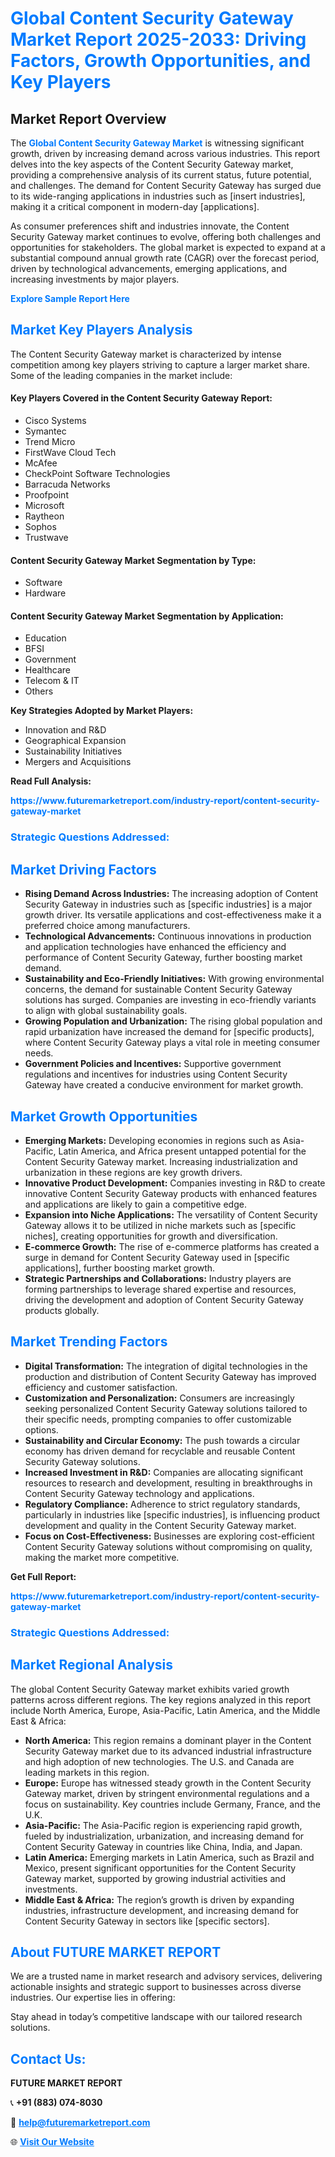 <h1 style="color: #007BFF;">Global Content Security Gateway Market Report 2025-2033: Driving Factors, Growth Opportunities, and Key Players</h1>

<section id="overview">
<h2>Market Report Overview</h2>
<p>The <a href="https://www.futuremarketreport.com/industry-report/content-security-gateway-market" style="color: #007BFF; text-decoration: none;"><strong>Global Content Security Gateway Market</strong></a> is witnessing significant growth, driven by increasing demand across various industries. This report delves into the key aspects of the Content Security Gateway market, providing a comprehensive analysis of its current status, future potential, and challenges. The demand for Content Security Gateway has surged due to its wide-ranging applications in industries such as [insert industries], making it a critical component in modern-day [applications].</p>
<p>As consumer preferences shift and industries innovate, the Content Security Gateway market continues to evolve, offering both challenges and opportunities for stakeholders. The global market is expected to expand at a substantial compound annual growth rate (CAGR) over the forecast period, driven by technological advancements, emerging applications, and increasing investments by major players.</p>
</section>

<section id="overview">
<p><a href="https://www.futuremarketreport.com/request-sample/reportId=51211" style="color: #007BFF; text-decoration: none;"><strong>Explore Sample Report Here</strong></a></p>
</section>

<section id="key-players">
<h2 style="color: #007BFF;">Market Key Players Analysis</h2>
<p>The Content Security Gateway market is characterized by intense competition among key players striving to capture a larger market share. Some of the leading companies in the market include:</p>
<h4>Key Players Covered in the Content Security Gateway Report:</h4>
<ul><li>Cisco Systems</li><li>Symantec</li><li>Trend Micro</li><li>FirstWave Cloud Tech</li><li>McAfee</li><li>CheckPoint Software Technologies</li><li>Barracuda Networks</li><li>Proofpoint</li><li>Microsoft</li><li>Raytheon</li><li>Sophos</li><li>Trustwave</li></ul>
<h4>Content Security Gateway Market Segmentation by Type:</h4>
<ul><li>Software</li><li>Hardware</li></ul>

<h4>Content Security Gateway Market Segmentation by Application:</h4>
<ul><li>Education</li><li>BFSI</li><li>Government</li><li>Healthcare</li><li>Telecom &amp; IT</li><li>Others</li></ul>
<p><strong>Key Strategies Adopted by Market Players:</strong></p>
<ul>
<li>Innovation and R&D</li>
<li>Geographical Expansion</li>
<li>Sustainability Initiatives</li>
<li>Mergers and Acquisitions</li>
</ul>
</section>

<section>
<p><strong>Read Full Analysis: </strong></p><a href="https://www.futuremarketreport.com/industry-report/content-security-gateway-market" style="color: #007BFF; text-decoration: none;"><strong>https://www.futuremarketreport.com/industry-report/content-security-gateway-market</strong></a>
<h3 style="color: #007BFF;">Strategic Questions Addressed:</h3>
</section>

<section id="driving-factors">
<h2 style="color: #007BFF;">Market Driving Factors</h2>
<ul>
<li><strong>Rising Demand Across Industries:</strong> The increasing adoption of Content Security Gateway in industries such as [specific industries] is a major growth driver. Its versatile applications and cost-effectiveness make it a preferred choice among manufacturers.</li>
<li><strong>Technological Advancements:</strong> Continuous innovations in production and application technologies have enhanced the efficiency and performance of Content Security Gateway, further boosting market demand.</li>
<li><strong>Sustainability and Eco-Friendly Initiatives:</strong> With growing environmental concerns, the demand for sustainable Content Security Gateway solutions has surged. Companies are investing in eco-friendly variants to align with global sustainability goals.</li>
<li><strong>Growing Population and Urbanization:</strong> The rising global population and rapid urbanization have increased the demand for [specific products], where Content Security Gateway plays a vital role in meeting consumer needs.</li>
<li><strong>Government Policies and Incentives:</strong> Supportive government regulations and incentives for industries using Content Security Gateway have created a conducive environment for market growth.</li>
</ul>
</section>

<section id="growth-opportunities">
<h2 style="color: #007BFF;">Market Growth Opportunities</h2>
<ul>
<li><strong>Emerging Markets:</strong> Developing economies in regions such as Asia-Pacific, Latin America, and Africa present untapped potential for the Content Security Gateway market. Increasing industrialization and urbanization in these regions are key growth drivers.</li>
<li><strong>Innovative Product Development:</strong> Companies investing in R&D to create innovative Content Security Gateway products with enhanced features and applications are likely to gain a competitive edge.</li>
<li><strong>Expansion into Niche Applications:</strong> The versatility of Content Security Gateway allows it to be utilized in niche markets such as [specific niches], creating opportunities for growth and diversification.</li>
<li><strong>E-commerce Growth:</strong> The rise of e-commerce platforms has created a surge in demand for Content Security Gateway used in [specific applications], further boosting market growth.</li>
<li><strong>Strategic Partnerships and Collaborations:</strong> Industry players are forming partnerships to leverage shared expertise and resources, driving the development and adoption of Content Security Gateway products globally.</li>
</ul>
</section>

<section id="trending-factors">
<h2 style="color: #007BFF;">Market Trending Factors</h2>
<ul>
<li><strong>Digital Transformation:</strong> The integration of digital technologies in the production and distribution of Content Security Gateway has improved efficiency and customer satisfaction.</li>
<li><strong>Customization and Personalization:</strong> Consumers are increasingly seeking personalized Content Security Gateway solutions tailored to their specific needs, prompting companies to offer customizable options.</li>
<li><strong>Sustainability and Circular Economy:</strong> The push towards a circular economy has driven demand for recyclable and reusable Content Security Gateway solutions.</li>
<li><strong>Increased Investment in R&D:</strong> Companies are allocating significant resources to research and development, resulting in breakthroughs in Content Security Gateway technology and applications.</li>
<li><strong>Regulatory Compliance:</strong> Adherence to strict regulatory standards, particularly in industries like [specific industries], is influencing product development and quality in the Content Security Gateway market.</li>
<li><strong>Focus on Cost-Effectiveness:</strong> Businesses are exploring cost-efficient Content Security Gateway solutions without compromising on quality, making the market more competitive.</li>
</ul>
</section>

<section>
<p><strong>Get Full Report: </strong></p><a href="https://www.futuremarketreport.com/industry-report/content-security-gateway-market" style="color: #007BFF; text-decoration: none;"><strong>https://www.futuremarketreport.com/industry-report/content-security-gateway-market</strong></a>
<h3 style="color: #007BFF;">Strategic Questions Addressed:</h3>
</section>


<section id="regional-analysis">
<h2 style="color: #007BFF;">Market Regional Analysis</h2>
<p>The global Content Security Gateway market exhibits varied growth patterns across different regions. The key regions analyzed in this report include North America, Europe, Asia-Pacific, Latin America, and the Middle East & Africa:</p>
<ul>
<li><strong>North America:</strong> This region remains a dominant player in the Content Security Gateway market due to its advanced industrial infrastructure and high adoption of new technologies. The U.S. and Canada are leading markets in this region.</li>
<li><strong>Europe:</strong> Europe has witnessed steady growth in the Content Security Gateway market, driven by stringent environmental regulations and a focus on sustainability. Key countries include Germany, France, and the U.K.</li>
<li><strong>Asia-Pacific:</strong> The Asia-Pacific region is experiencing rapid growth, fueled by industrialization, urbanization, and increasing demand for Content Security Gateway in countries like China, India, and Japan.</li>
<li><strong>Latin America:</strong> Emerging markets in Latin America, such as Brazil and Mexico, present significant opportunities for the Content Security Gateway market, supported by growing industrial activities and investments.</li>
<li><strong>Middle East & Africa:</strong> The region’s growth is driven by expanding industries, infrastructure development, and increasing demand for Content Security Gateway in sectors like [specific sectors].</li>
</ul>
</section>

<footer>
<h2 style="color: #007BFF;">About FUTURE MARKET REPORT</h2>
<p>We are a trusted name in market research and advisory services, delivering actionable insights and strategic support to businesses across diverse industries. Our expertise lies in offering:</p>

<p>Stay ahead in today’s competitive landscape with our tailored research solutions.</p>

<h2 style="color: #007BFF;">Contact Us:</h2>
<p><strong>FUTURE MARKET REPORT</strong></p>
<p>📞 <strong>+91 (883) 074-8030</strong></p>
<p>📧 <strong><a href="mailto:help@futuremarketreport.com" style="color: #007BFF;">help@futuremarketreport.com</a></strong></p>
<p>🌐 <strong><a href="https://www.futuremarketreport.com/" style="color: #007BFF;">Visit Our Website</a></strong></p>
</footer>